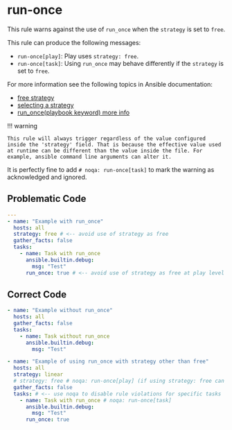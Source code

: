 # run-once

This rule warns against the use of `run_once` when the `strategy` is set to
`free`.

This rule can produce the following messages:

- `run-once[play]`: Play uses `strategy: free`.
- `run-once[task]`: Using `run_once` may behave differently if the `strategy` is
  set to `free`.

For more information see the following topics in Ansible documentation:

- [free strategy](https://docs.ansible.com/ansible/latest/collections/ansible/builtin/free_strategy.html#free-strategy)
- [selecting a strategy](https://docs.ansible.com/ansible/latest/playbook_guide/playbooks_strategies.html#selecting-a-strategy)
- [run_once(playbook keyword) more info](https://docs.ansible.com/ansible/latest/reference_appendices/playbooks_keywords.html)

!!! warning

    This rule will always trigger regardless of the value configured inside the 'strategy' field. That is because the effective value used at runtime can be different than the value inside the file. For example, ansible command line arguments can alter it.

It is perfectly fine to add `# noqa: run-once[task]` to mark the warning as
acknowledged and ignored.

## Problematic Code

```yaml
---
- name: "Example with run_once"
  hosts: all
  strategy: free # <-- avoid use of strategy as free
  gather_facts: false
  tasks:
    - name: Task with run_once
      ansible.builtin.debug:
        msg: "Test"
      run_once: true # <-- avoid use of strategy as free at play level when using run_once at task level
```

## Correct Code

```yaml
- name: "Example without run_once"
  hosts: all
  gather_facts: false
  tasks:
    - name: Task without run_once
      ansible.builtin.debug:
        msg: "Test"
```

```yaml
- name: "Example of using run_once with strategy other than free"
  hosts: all
  strategy: linear
  # strategy: free # noqa: run-once[play] (if using strategy: free can skip it this way)
  gather_facts: false
  tasks: # <-- use noqa to disable rule violations for specific tasks
    - name: Task with run_once # noqa: run-once[task]
      ansible.builtin.debug:
        msg: "Test"
      run_once: true
```

